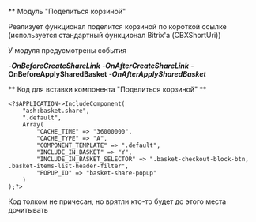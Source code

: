 ** Модуль "Поделиться корзиной"

Реализует функционал поделится корзиной по короткой ссылке (используется стандартный функционал Bitrix'а (CBXShortUri))

У модуля предусмотрены события 

-***OnBeforeCreateShareLink***
-***OnAfterCreateShareLink***
-****OnBeforeApplySharedBasket****
-***OnAfterApplySharedBasket***


** Код для вставки компонента "Поделиться корзиной" **

```
<?$APPLICATION->IncludeComponent(
	"ash:basket.share",
	".default",
	Array(
		"CACHE_TIME" => "36000000",
		"CACHE_TYPE" => "A",
		"COMPONENT_TEMPLATE" => ".default",
		"INCLUDE_IN_BASKET" => "Y",
		"INCLUDE_IN_BASKET_SELECTOR" => ".basket-checkout-block-btn, .basket-items-list-header-filter",
		"POPUP_ID" => "basket-share-popup"
	)
);?>
```

Код толком не причесан, но врятли кто-то будет до этого места дочитывать
